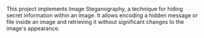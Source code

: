 This project implements Image Steganography, a technique for hiding secret information within an image. It allows encoding a hidden message or file inside an image and retrieving it without significant changes to the image's appearance.

